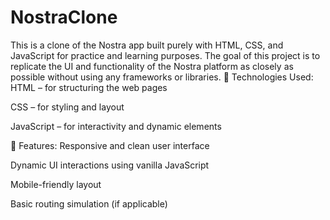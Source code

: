 # NostraClone
This is a clone of the Nostra app built purely with HTML, CSS, and JavaScript for practice and learning purposes. The goal of this project is to replicate the UI and functionality of the Nostra platform as closely as possible without using any frameworks or libraries.
🔧 Technologies Used:
HTML – for structuring the web pages

CSS – for styling and layout

JavaScript – for interactivity and dynamic elements

🚀 Features:
Responsive and clean user interface

Dynamic UI interactions using vanilla JavaScript

Mobile-friendly layout

Basic routing simulation (if applicable)
